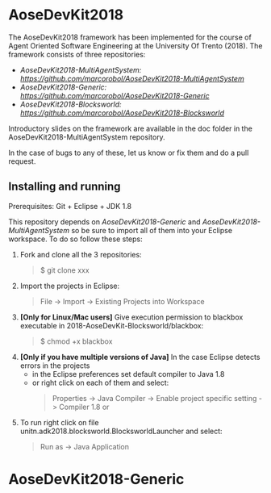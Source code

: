 # AoseDevKit2018

The AoseDevKit2018 framework has been implemented for the course of Agent Oriented Software Engineering at the University Of Trento (2018).
The framework consists of three repositories:
- *AoseDevKit2018-MultiAgentSystem: https://github.com/marcorobol/AoseDevKit2018-MultiAgentSystem*
- *AoseDevKit2018-Generic: https://github.com/marcorobol/AoseDevKit2018-Generic*
- *AoseDevKit2018-Blocksworld: https://github.com/marcorobol/AoseDevKit2018-Blocksworld*

Introductory slides on the framework are available in the doc folder in the AoseDevKit2018-MultiAgentSystem repository.

In the case of bugs to any of these, let us know or fix them and do a pull request.

## Installing and running

Prerequisites: Git + Eclipse + JDK 1.8

This repository depends on *AoseDevKit2018-Generic* and *AoseDevKit2018-MultiAgentSystem*
so be sure to import all of them into your Eclipse workspace.
To do so follow these steps:

1. Fork and clone all the 3 repositories:
    > $ git clone xxx
2. Import the projects in Eclipse:
    > File -> Import -> Existing Projects into Workspace
3. **[Only for Linux/Mac users]** Give execution permission to blackbox executable in 2018-AoseDevKit-Blocksworld/blackbox:
    > $ chmod +x blackbox
4. **[Only if you have multiple versions of Java]** In the case Eclipse detects errors in the projects
    - in the Eclipse preferences set default compiler to Java 1.8
    - or right click on each of them and select:
      > Properties -> Java Compiler -> Enable project specific setting -> Compiler 1.8
  or 
5. To run right click on file unitn.adk2018.blocksworld.BlocksworldLauncher and select:
    > Run as -> Java Application

# AoseDevKit2018-Generic
